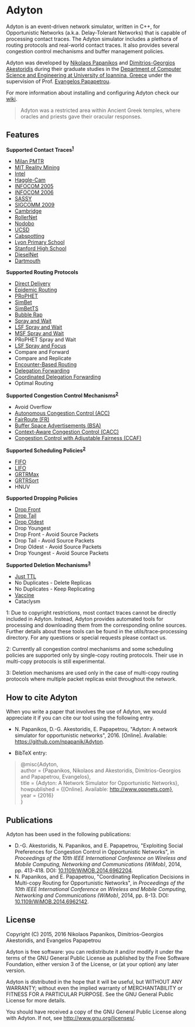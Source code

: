 Adyton
======

Adyton is an event-driven network simulator, written in C++, for Opportunistic Networks (a.k.a. Delay-Tolerant Networks) that is capable of processing contact traces. The Adyton simulator includes a plethora of routing protocols and real-world contact traces. It also provides several congestion control mechanisms and buffer management policies.

Adyton was developed by [Nikolaos Papanikos](http://cse.uoi.gr/~npapanik) and [Dimitrios-Georgios Akestoridis](http://cse.uoi.gr/~dakestor) during their graduate studies in the [Department of Computer Science and Engineering at University of Ioannina, Greece](http://cse.uoi.gr) under the supervision of Prof. [Evangelos Papapetrou](http://cse.uoi.gr/~epap).

For more information about installing and configuring Adyton check our [wiki](https://github.com/npapanik/Adyton/wiki).

> Adyton was a restricted area within Ancient Greek temples, where oracles and priests gave their oracular responses.


Features
----------

**Supported Contact Traces<sup>[1](#note1)</sup>**
* [Milan PMTR](http://crawdad.org/unimi/pmtr/20081201/)
* [MIT Reality Mining](http://crawdad.org/mit/reality/20050701/)
* [Intel](http://crawdad.org/cambridge/haggle/20090529/)
* [Haggle-Cam](http://crawdad.org/cambridge/haggle/20090529/)
* [INFOCOM 2005](http://crawdad.org/cambridge/haggle/20090529/)
* [INFOCOM 2006](http://crawdad.org/cambridge/haggle/20090529/)
* [SASSY](http://crawdad.org/st_andrews/sassy/20110603/)
* [SIGCOMM 2009](http://crawdad.org/thlab/sigcomm2009/20120715/)
* [Cambridge](http://crawdad.org/upmc/content/20061117/)
* [RollerNet](http://crawdad.org/upmc/rollernet/20090202/)
* [Nodobo](http://crawdad.org/strath/nodobo/20110323/)
* [UCSD](http://sysnet.ucsd.edu/wtd/)
* [Cabspotting](http://crawdad.org/epfl/mobility/20090224/)
* [Lyon Primary School](http://www.sociopatterns.org/datasets/primary-school-temporal-network-data/)
* [Stanford High School](http://www.salathegroup.com/guide/school_2010.html)
* [DieselNet](http://crawdad.org/umass/diesel/20080914/)
* [Dartmouth](http://crawdad.org/dartmouth/campus/20090909/)

**Supported Routing Protocols**
* [Direct Delivery](http://dx.doi.org/10.1109/TNET.2007.897962)
* [Epidemic Routing](http://issg.cs.duke.edu/epidemic/epidemic.pdf)
* [PRoPHET](https://datatracker.ietf.org/doc/rfc6693/)
* [SimBet](http://dx.doi.org/10.1145/1288107.1288113)
* [SimBetTS](http://dx.doi.org/10.1109/TMC.2008.161)
* [Bubble Rap](http://dx.doi.org/10.1109/TMC.2010.246)
* [Spray and Wait](http://dx.doi.org/10.1145/1080139.1080143)
* [LSF Spray and Wait](http://dx.doi.org/10.1109/TMC.2008.172)
* [MSF Spray and Wait](http://dx.doi.org/10.1109/TMC.2008.172)
* PRoPHET Spray and Wait
* [LSF Spray and Focus](http://dx.doi.org/10.1109/PERCOMW.2007.108)
* Compare and Forward
* Compare and Replicate
* [Encounter-Based Routing](http://dx.doi.org/10.1109/INFCOM.2009.5061994)
* [Delegation Forwarding](http://dx.doi.org/10.1145/1374618.1374653)
* [Coordinated Delegation Forwarding](http://dx.doi.org/10.1109/WiMOB.2014.6962142)
* Optimal Routing

**Supported Congestion Control Mechanisms<sup>[2](#note2)</sup>**
* Avoid Overflow
* [Autonomous Congestion Control (ACC)](http://dx.doi.org/10.2514/6.2006-5970)
* [FairRoute (FR)](http://dx.doi.org/10.1109/INFCOM.2009.5061993)
* [Buffer Space Advertisements (BSA)](http://dx.doi.org/10.1007/978-3-642-21560-5_32)
* [Context-Aware Congestion Control (CACC)](http://dx.doi.org/10.1109/MCOM.2014.6829943)
* [Congestion Control with Adjustable Fairness (CCAF)](http://dx.doi.org/10.1109/WiMOB.2014.6962204)

**Supported Scheduling Policies<sup>[2](#note2)</sup>**
* [FIFO](http://dx.doi.org/10.1145/1409985.1409994)
* [LIFO](http://dx.doi.org/10.1145/1409985.1409994)
* [GRTRMax](http://dx.doi.org/10.1109/COMSWA.2006.1665196)
* [GRTRSort](http://dx.doi.org/10.1109/COMSWA.2006.1665196)
* HNUV

**Supported Dropping Policies**
* [Drop Front](http://dx.doi.org/10.1145/1409985.1409994)
* [Drop Tail](http://dx.doi.org/10.1145/1409985.1409994)
* [Drop Oldest](http://dx.doi.org/10.1109/ISWC.2001.962117)
* Drop Youngest
* Drop Front - Avoid Source Packets
* Drop Tail - Avoid Source Packets
* Drop Oldest - Avoid Source Packets
* Drop Youngest - Avoid Source Packets

**Supported Deletion Mechanisms<sup>[3](#note3)</sup>**
* [Just TTL](http://dx.doi.org/10.1109/TNET.2005.863461)
* No Duplicates - Delete Replicas
* No Duplicates - Keep Replicating
* [Vaccine](http://dx.doi.org/10.1109/TNET.2005.863461)
* Cataclysm

<a name="note1">1</a>: Due to copyright restrictions, most contact traces cannot be directly included in Adyton. Instead, Adyton provides automated tools for processing and downloading them from the corresponding online sources. Further details about these tools can be found in the utils/trace-processing directory. For any questions or special requests please contact us.

<a name="note2">2</a>: Currently all congestion control mechanisms and some scheduling policies are supported only by single-copy routing protocols. Their use in multi-copy protocols is still experimental.

<a name="note3">3</a>: Deletion mechanisms are used only in the case of multi-copy routing protocols where multiple packet replicas exist throughout the network.


How to cite Adyton
------------------

When you write a paper that involves the use of Adyton, we would appreciate it if you can cite our tool using the following entry.

* N. Papanikos, D.-G. Akestoridis, E. Papapetrou, "Adyton: A network simulator for opportunistic networks", 2016. [Online]. Available: https://github.com/npapanik/Adyton.

* BibTeX entry: 
>@misc{Adyton,  
>	author = {Papanikos, Nikolaos and Akestoridis, Dimitrios-Georgios and Papapetrou, Evangelos},  
>	title = {Adyton: A Network Simulator for Opportunistic Networks},  
>	howpublished = {[Online]. Available: http://www.oppnets.com},  
>	year = {2016}  
>}


Publications
------------

Adyton has been used in the following publications:

* D.-G. Akestoridis, N. Papanikos, and E. Papapetrou, "Exploiting Social Preferences for Congestion Control in Opportunistic Networks", in _Proceedings of the 10th IEEE International Conference on Wireless and Mobile Computing, Networking and Communications (WiMob)_, 2014, pp. 413-418. DOI: [10.1109/WiMOB.2014.6962204](http://dx.doi.org/10.1109/WiMOB.2014.6962204).
* N. Papanikos, and E. Papapetrou, "Coordinating Replication Decisions in Multi-copy Routing for Opportunistic Networks", in _Proceedings of the 10th IEEE International Conference on Wireless and Mobile Computing, Networking and Communications (WiMob)_, 2014, pp. 8-13. DOI: [10.1109/WiMOB.2014.6962142](http://dx.doi.org/10.1109/WiMOB.2014.6962142).


License
-------

Copyright (C) 2015, 2016  Nikolaos Papanikos, Dimitrios-Georgios Akestoridis,
and Evangelos Papapetrou

Adyton is free software: you can redistribute it and/or modify
it under the terms of the GNU General Public License as published by
the Free Software Foundation, either version 3 of the License, or
(at your option) any later version.

Adyton is distributed in the hope that it will be useful,
but WITHOUT ANY WARRANTY; without even the implied warranty of
MERCHANTABILITY or FITNESS FOR A PARTICULAR PURPOSE.  See the
GNU General Public License for more details.

You should have received a copy of the GNU General Public License
along with Adyton.  If not, see <http://www.gnu.org/licenses/>.
